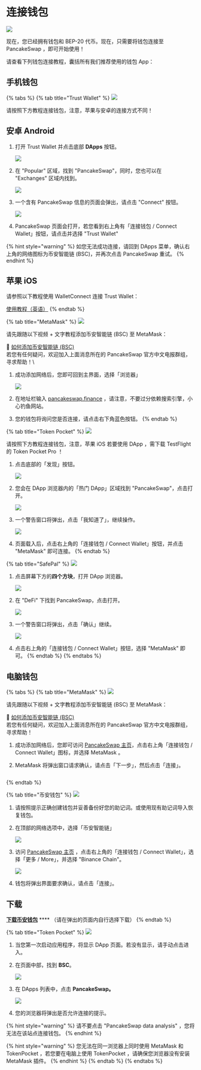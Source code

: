 # 连接钱包

![](https://gblobscdn.gitbook.com/assets%2F-MHREX7DHcljbY5IkjgJ%2F-MbGTDNZ6xd3\_Q-qSEP5%2F-MbJq3Dbj4RfmZnUl8jY%2Fdocs%20masthead%20\(11\).png?alt=media\&token=6f27f693-700e-48a5-bf90-6fe6bb1e5b7a)

现在，您已经拥有钱包和 BEP-20 代币。现在，只需要将钱包连接至 PancakeSwap ，即可开始使用！

请查看下列钱包连接教程，囊括所有我们推荐使用的钱包 App：

## 手机钱包 <a href="#smartphone-mobile" id="smartphone-mobile"></a>

{% tabs %}
{% tab title="Trust Wallet" %}
![](https://gblobscdn.gitbook.com/assets%2F-MHREX7DHcljbY5IkjgJ%2F-Maajz3RNBhCbi\_iel09%2F-MaaqWJXQio1awWtJiub%2Fimage.png?alt=media\&token=63e7a2d9-8a05-49ac-b3dd-063f87f3a8b6)

请按照下方教程连接钱包，注意，苹果与安卓的连接方式不同！

## 安卓 Android

1.  打开 Trust Wallet 并点击底部 **DApps** 按钮。

    ![](../.gitbook/assets/MBP3-2021.08.16-121140PM-CleanShot\_CleanShot.png)
2.  在 "Popular" 区域，找到 "PancakeSwap"，同时，您也可以在 "Exchanges" 区域内找到。

    ![](../.gitbook/assets/MBP3-2021.08.16-121222PM-CleanShot\_CleanShot.png)
3.  一个含有 PancakeSwap 信息的页面会弹出，请点击 "Connect" 按钮。

    ![](../.gitbook/assets/MBP3-2021.08.16-121340PM-CleanShot\_CleanShot.png)
4. PancakeSwap 页面会打开，若您看到右上角有「连接钱包 / Connect Wallet」按钮，请点击并选择 "Trust Wallet"

{% hint style="warning" %}
如您无法成功连接，请回到 DApps 菜单，确认右上角的网络图标为币安智能链 (BSC)，并再次点击 PancakeSwap 重试。
{% endhint %}

## 苹果 iOS

请参照以下教程使用 WalletConnect 连接 Trust Wallet：

[使用教程（英语）](https://community.trustwallet.com/t/using-walletconnect-to-access-pancakeswap/212307)
{% endtab %}

{% tab title="MetaMask" %}
![](https://gblobscdn.gitbook.com/assets%2F-MHREX7DHcljbY5IkjgJ%2F-MaWbwvtRDRxirgNEPwC%2F-MaXDK47yFhEeM1ypg2f%2Fimage.png?alt=media\&token=0fd62a2b-6dec-4bac-ba84-ed3eaca63d08)

请先跟随以下视频 + 文字教程添加币安智能链 (BSC) 至 MetaMask：

🎥 [如何添加币安智能链 (BSC)](https://t.me/PancakeSwap\_CN/143416)\
若您有任何疑问，欢迎加入上面消息所在的 PancakeSwap 官方中文电报群组，寻求帮助！\


1.  成功添加网络后，您即可回到主界面，选择「浏览器」

    ![](../.gitbook/assets/MBP3-2021.08.16-122242PM-CleanShot\_CleanShot.png)
2. 在地址栏输入 [pancakeswap.finance](https://pancakeswap.finance) ，请注意，不要过分依赖搜索引擎，小心钓鱼网站。
3. 您的钱包将询问您是否连接，请点击右下角蓝色按钮。
{% endtab %}

{% tab title="Token Pocket" %}
![](https://gblobscdn.gitbook.com/assets%2F-MHREX7DHcljbY5IkjgJ%2Fsync%2Fb9951be50d03d9ac5a49667dfa033fb55635011f.png?alt=media)

请按照下方教程连接钱包，注意，苹果 iOS 若要使用 DApp ，需下载 TestFlight 的 Token Pocket Pro ！

1.  点击底部的「发现」按钮。

    ![](../.gitbook/assets/MBP3-2021.08.16-124330PM-CleanShot\_CleanShot.png)
2.  您会在 DApp 浏览器内的「热门 DApp」区域找到 "PancakeSwap"，点击打开。

    ![](../.gitbook/assets/MBP3-2021.08.16-124527PM-CleanShot\_CleanShot.png)
3.  一个警告窗口将弹出，点击「我知道了」，继续操作。

    ![](../.gitbook/assets/MBP3-2021.08.16-124631PM-CleanShot\_CleanShot.png)
4. 页面载入后，点击右上角的「连接钱包 / Connect Wallet」按钮，并点击 "MetaMask" 即可连接。
{% endtab %}

{% tab title="SafePal" %}
![](https://gblobscdn.gitbook.com/assets%2F-MHREX7DHcljbY5IkjgJ%2F-Maajz3RNBhCbi\_iel09%2F-MaaqhTbKsOcMi5lbmNT%2Fimage.png?alt=media\&token=94b6b052-c950-4568-8fd6-ae3da395e1ab)

1.  点击屏幕下方的**四个方块**，打开 DApp 浏览器。

    ![](../.gitbook/assets/MBP3-2021.08.16-125215PM-CleanShot\_CleanShot.png)
2.  在 "DeFi" 下找到 PancakeSwap，点击打开。

    ![](<../.gitbook/assets/image (155).png>)
3.  一个警告窗口将弹出，点击「确认」继续。

    ![](../.gitbook/assets/MBP3-2021.08.16-125400PM-CleanShot\_CleanShot.png)
4. 点击右上角的「连接钱包 / Connect Wallet」按钮，选择 "MetaMask" 即可。
{% endtab %}
{% endtabs %}

## **电脑钱包**

{% tabs %}
{% tab title="MetaMask" %}
![](https://gblobscdn.gitbook.com/assets%2F-MHREX7DHcljbY5IkjgJ%2Fsync%2F1be522018fd3464faa261684c1fecb910630f2a0.png?alt=media)

请先跟随以下视频 + 文字教程添加币安智能链 (BSC) 至 MetaMask：

🎥 [如何添加币安智能链 (BSC)](https://t.me/PancakeSwap\_CN/143416)\
若您有任何疑问，欢迎加入上面消息所在的 PancakeSwap 官方中文电报群组，寻求帮助！

1. 成功添加网络后，您即可访问 [PancakeSwap 主页](https://pancakeswap.finance/)，点击右上角「连接钱包 / Connect Wallet」图标，并选择 MetaMask 。
2.  MetaMask 将弹出窗口请求确认，请点击「下一步」，然后点击「连接」。

    <img src="../.gitbook/assets/MBP3-2021.08.16-092305PM-Chromium_MetaMask Notification.png" alt="" data-size="original">
{% endtab %}

{% tab title="币安钱包" %}
![](https://gblobscdn.gitbook.com/assets%2F-MHREX7DHcljbY5IkjgJ%2F-Maajz3RNBhCbi\_iel09%2F-MaarA5-6dcy2iDE5Iwx%2Fimage.png?alt=media\&token=15746c07-8908-49db-85ff-b17dcf3ad39c)

1. 请按照提示正确创建钱包并妥善备份好您的助记词。或使用现有助记词导入恢复钱包。
2.  在顶部的网络选项中，选择「币安智能链」

    ![](../.gitbook/assets/MBP3-2021.08.16-093043PM-Chromium\_.png)
3.  访问 [PancakeSwap 主页](https://pancakeswap.finance/) ，点击右上角的「连接钱包 / Connect Wallet」，选择「更多 / More」，并选择 "Binance Chain"。

    ![](<../.gitbook/assets/MBP3-2021.08.16-093605PM-Chromium\_收藏品  PancakeSwap - $22.285.png>)
4. 钱包将弹出界面要求确认，请点击「连接」。

## 下载

[**下载币安钱包**](https://www.binance.org/en) **** （请在弹出的页面内自行选择下载）
{% endtab %}

{% tab title="Token Pocket" %}
![](https://gblobscdn.gitbook.com/assets%2F-MHREX7DHcljbY5IkjgJ%2Fsync%2Fb9951be50d03d9ac5a49667dfa033fb55635011f.png?alt=media)

1. 当您第一次启动应用程序，将显示 DApp 页面。若没有显示，请手动点击进入。
2.  在页面中部，找到 **BSC**。

    ![](<../.gitbook/assets/image (90).png>)
3.  在 DApps 列表中，点击 **PancakeSwap。**

    ![](<../.gitbook/assets/image (92).png>)
4. 您的浏览器将弹出是否允许连接的提示。

{% hint style="warning" %}
请不要点击 "PancakeSwap data analysis" ，您将无法在该站点连接钱包。
{% endhint %}

{% hint style="warning" %}
您无法在同一浏览器上同时使用 MetaMask 和 TokenPocket ，若您要在电脑上使用 TokenPocket ，请确保您浏览器没有安装 MetaMask 插件。
{% endhint %}
{% endtab %}
{% endtabs %}
